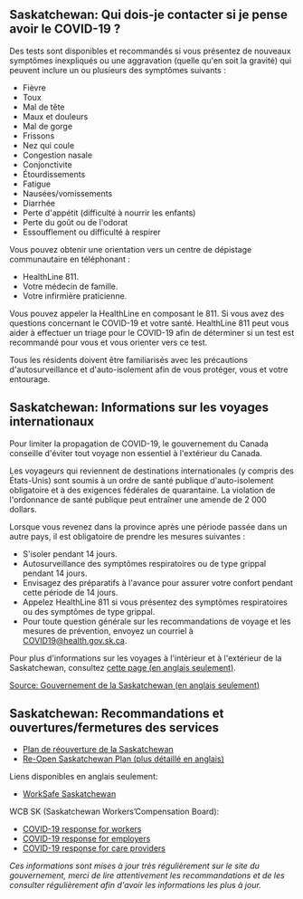 ## Saskatchewan: Qui dois-je contacter si je pense avoir le COVID-19 ?

Des tests sont disponibles et recommandés si vous présentez de nouveaux symptômes inexpliqués ou une aggravation (quelle qu'en soit la gravité) qui peuvent inclure un ou plusieurs des symptômes suivants :

- Fièvre
- Toux
- Mal de tête
- Maux et douleurs
- Mal de gorge
- Frissons
- Nez qui coule
- Congestion nasale
- Conjonctivite
- Étourdissements
- Fatigue
- Nausées/vomissements
- Diarrhée
- Perte d'appétit (difficulté à nourrir les enfants)
- Perte du goût ou de l'odorat
- Essoufflement ou difficulté à respirer

Vous pouvez obtenir une orientation vers un centre de dépistage communautaire en téléphonant :

- HealthLine 811.
- Votre médecin de famille.
- Votre infirmière praticienne.

Vous pouvez appeler la HealthLine en composant le 811. Si vous avez des questions concernant le COVID-19 et votre santé. HealthLine 811 peut vous aider à effectuer un triage pour le COVID-19 afin de déterminer si un test est recommandé pour vous et vous orienter vers ce test.

Tous les résidents doivent être familiarisés avec les précautions d'autosurveillance et d'auto-isolement afin de vous protéger, vous et votre entourage.

## Saskatchewan: Informations sur les voyages internationaux

Pour limiter la propagation de COVID-19, le gouvernement du Canada conseille d'éviter tout voyage non essentiel à l'extérieur du Canada.

Les voyageurs qui reviennent de destinations internationales (y compris des États-Unis) sont soumis à un ordre de santé publique d'auto-isolement obligatoire et à des exigences fédérales de quarantaine. La violation de l'ordonnance de santé publique peut entraîner une amende de 2 000 dollars.

Lorsque vous revenez dans la province après une période passée dans un autre pays, il est obligatoire de prendre les mesures suivantes :

- S'isoler pendant 14 jours.
- Autosurveillance des symptômes respiratoires ou de type grippal pendant 14 jours.
- Envisagez des préparatifs à l'avance pour assurer votre confort pendant cette période de 14 jours.
- Appelez HealthLine 811 si vous présentez des symptômes respiratoires ou des symptômes de type grippal.
- Pour toute question générale sur les recommandations de voyage et les mesures de prévention, envoyez un courriel à COVID19@health.gov.sk.ca.

Pour plus d'informations sur les voyages à l'intérieur et à l'extérieur de la Saskatchewan, consultez [cette page (en anglais seulement)](https://www.saskatchewan.ca/government/health-care-administration-and-provider-resources/treatment-procedures-and-guidelines/emerging-public-health-issues/2019-novel-coronavirus/travel-information).

[Source: Gouvernement de la Saskatchewan (en anglais seulement)](https://www.saskatchewan.ca/government/health-care-administration-and-provider-resources/treatment-procedures-and-guidelines/emerging-public-health-issues/2019-novel-coronavirus/travel-information)

## Saskatchewan: Recommandations et ouvertures/fermetures des services

- [Plan de réouverture de la Saskatchewan](https://www.saskatchewan.ca/bonjour/health-and-healthy-living/2019-novel-coronavirus#re-open-saskatchewan-plan)
- [Re-Open Saskatchewan Plan (plus détaillé en anglais)](https://www.saskatchewan.ca/government/health-care-administration-and-provider-resources/treatment-procedures-and-guidelines/emerging-public-health-issues/2019-novel-coronavirus/re-open-saskatchewan-plan)

Liens disponibles en anglais seulement:

- [WorkSafe Saskatchewan](http://www.worksafesask.ca/covid-19/)

WCB SK (Saskatchewan Workers’Compensation Board):

- [COVID-19 response for workers](http://www.wcbsask.com/workers/information-for-workers-on-covid-19/)
- [COVID-19 response for employers](http://www.wcbsask.com/employers/covid-19-and-the-workplace/?)
- [COVID-19 response for care providers](http://www.wcbsask.com/care-providers/information-for-care-providers-on-covid-19/)

_Ces informations sont mises à jour très régulièrement sur le site du gouvernement, merci de lire attentivement les recommandations et de les consulter régulièrement afin d'avoir les informations les plus à jour._
